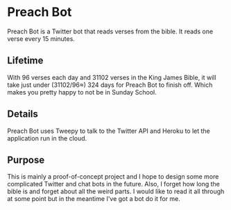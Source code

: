 # Preach Bot
Preach Bot is a Twitter bot that reads verses from the bible. It reads one verse every 15 minutes.

## Lifetime
With 96 verses each day and 31102 verses in the King James Bible, it will take just under (31102/96≈) 324 days for Preach Bot to finish off. Which makes you pretty happy to not be in Sunday School.

## Details
Preach Bot uses Tweepy to talk to the Twitter API and Heroku to let the application run in the cloud.

## Purpose
This is mainly a proof-of-concept project and I hope to design some more complicated Twitter and chat bots in the future. Also, I forget how long the bible is and forget about all the weird parts. I would like to read it all through at some point but in the meantime I've got a bot do it for me.
